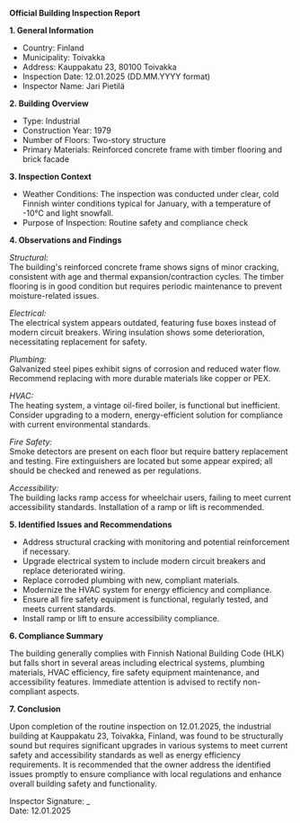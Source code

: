 **Official Building Inspection Report**

**1. General Information**

- Country: Finland
- Municipality: Toivakka
- Address: Kauppakatu 23, 80100 Toivakka
- Inspection Date: 12.01.2025 (DD.MM.YYYY format)
- Inspector Name: Jari Pietilä

**2. Building Overview**

- Type: Industrial
- Construction Year: 1979
- Number of Floors: Two-story structure
- Primary Materials: Reinforced concrete frame with timber flooring and brick facade

**3. Inspection Context**

- Weather Conditions: The inspection was conducted under clear, cold Finnish winter conditions typical for January, with a temperature of -10°C and light snowfall.
- Purpose of Inspection: Routine safety and compliance check

**4. Observations and Findings**

*Structural:*  
The building's reinforced concrete frame shows signs of minor cracking, consistent with age and thermal expansion/contraction cycles. The timber flooring is in good condition but requires periodic maintenance to prevent moisture-related issues.

*Electrical:*  
The electrical system appears outdated, featuring fuse boxes instead of modern circuit breakers. Wiring insulation shows some deterioration, necessitating replacement for safety.

*Plumbing:*  
Galvanized steel pipes exhibit signs of corrosion and reduced water flow. Recommend replacing with more durable materials like copper or PEX.

*HVAC:*  
The heating system, a vintage oil-fired boiler, is functional but inefficient. Consider upgrading to a modern, energy-efficient solution for compliance with current environmental standards.

*Fire Safety:*  
Smoke detectors are present on each floor but require battery replacement and testing. Fire extinguishers are located but some appear expired; all should be checked and renewed as per regulations.

*Accessibility:*  
The building lacks ramp access for wheelchair users, failing to meet current accessibility standards. Installation of a ramp or lift is recommended.

**5. Identified Issues and Recommendations**

- Address structural cracking with monitoring and potential reinforcement if necessary.
- Upgrade electrical system to include modern circuit breakers and replace deteriorated wiring.
- Replace corroded plumbing with new, compliant materials.
- Modernize the HVAC system for energy efficiency and compliance.
- Ensure all fire safety equipment is functional, regularly tested, and meets current standards.
- Install ramp or lift to ensure accessibility compliance.

**6. Compliance Summary**

The building generally complies with Finnish National Building Code (HLK) but falls short in several areas including electrical systems, plumbing materials, HVAC efficiency, fire safety equipment maintenance, and accessibility features. Immediate attention is advised to rectify non-compliant aspects.

**7. Conclusion**

Upon completion of the routine inspection on 12.01.2025, the industrial building at Kauppakatu 23, Toivakka, Finland, was found to be structurally sound but requires significant upgrades in various systems to meet current safety and accessibility standards as well as energy efficiency requirements. It is recommended that the owner address the identified issues promptly to ensure compliance with local regulations and enhance overall building safety and functionality.

Inspector Signature: _  
Date: 12.01.2025